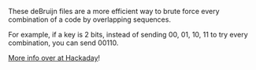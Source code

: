 These deBruijn files are a more efficient way to brute force every combination of a code by overlapping sequences.

For example, if a key is 2 bits, instead of sending 00, 01, 10, 11 to try every combination, you can send 00110.

[More info over at Hackaday](https://hackaday.com/tag/de-bruijn-sequence/)!
